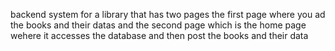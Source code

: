 backend system for a library that has two pages the first page where you ad the books and their datas and the second page which is the home page
wehere it accesses the database and then post the books and their data
